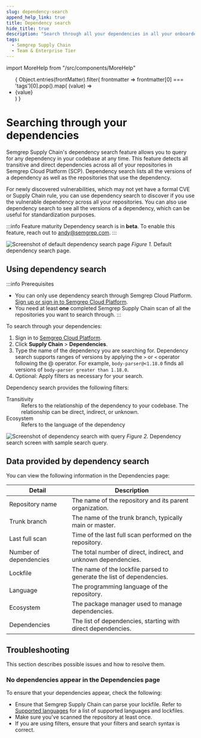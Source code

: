 ```yaml
---
slug: dependency-search
append_help_link: true
title: Dependency search 
hide_title: true
description: "Search through all your dependencies in all your onboarded repositories at any time."
tags:
  - Semgrep Supply Chain
  - Team & Enterprise Tier
---
```


import MoreHelp from "/src/components/MoreHelp"

<ul id="tag__badge-list">
{
Object.entries(frontMatter).filter(
    frontmatter => frontmatter[0] === 'tags')[0].pop().map(
    (value) => <li class='tag__badge-item'>{value}</li> )
}
</ul>

# Searching through your dependencies

Semgrep Supply Chain's dependency search feature allows you to query for any dependency in your codebase at any time. This feature detects all transitive and direct dependencies across all of your repositories in Semgrep Cloud Platform (SCP). Dependency search lists all the versions of a dependency as well as the repositories that use the dependency.

For newly discovered vulnerabilities, which may not yet have a formal CVE or Supply Chain rule, you can use dependency search to discover if you use the vulnerable dependency across all your repositories. You can also use dependency search to see all the versions of a dependency, which can be useful for standardization purposes.

:::info Feature maturity
Dependency search is in **beta**. To enable this feature, reach out to [andy@semgrep.com](mailto:andy@semgrep.com).
:::

![Screenshot of default dependency search page](/img/SSC-DepSearch.png)
*Figure 1.* Default dependency search page.

## Using dependency search

:::info Prerequisites
* You can only use dependency search through Semgrep Cloud Platform. [Sign up or sign in to Semgrep Cloud Platform](https://semgrep.dev/login).
* You need at least **one** completed Semgrep Supply Chain scan of all the repositories you want to search through.
:::

To search through your dependencies: 

1. Sign in to [Semgrep Cloud Platform](https://semgrep.dev/login).
2. Click **Supply Chain** > **Dependencies**.
3. Type the name of the dependency you are searching for. Dependency search supports ranges of versions by applying the `>` or `<` operator following the @ operator. For example, `body-parser@<1.18.0` finds all versions of `body-parser greater than 1.18.0`.
4. Optional: Apply filters as necessary for your search.

Dependency search provides the following filters:

<dl>
<dt>Transitivity</dt>
<dd>Refers to the relationship of the dependency to your codebase. The relationship can be direct, indirect, or unknown.</dd>
<dt>Ecosystem</dt>
<dd>Refers to the language of the dependency</dd>
</dl>

![Screenshot of dependency search with query](/img/SSC-DepSearch-Query.png)
*Figure 2.* Dependency search screen with sample search query.

## Data provided by dependency search

You can view the following information in the Dependencies page:

| Detail | Description |
| ------ | ------ |
| Repository name | The name of the repository and its parent organization. |
| Trunk branch  | The name of the trunk branch, typically main or master. |
| Last full scan | Time of the last full scan performed on the repository. |
| Number of dependencies | The total number of direct, indirect, and unknown dependencies. |
| Lockfile  | The name of the lockfile parsed to generate the list of dependencies. |
| Language | The programming language of the repository. |
| Ecosystem | The package manager used to manage dependencies. |
| Dependencies | The list of dependencies, starting with direct dependencies. |

## Troubleshooting

This section describes possible issues and how to resolve them.

### No dependencies appear in the Dependencies page

To ensure that your dependencies appear, check the following:

* Ensure that Semgrep Supply Chain can parse your lockfile. Refer to [Supported languages](/supported-languages) for a list of supported languages and lockfiles.
* Make sure you've scanned the repository at least once.
* If you are using filters, ensure that your filters and search syntax is correct.

